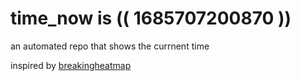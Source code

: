 # time_now is (( 1685707200870 ))

an automated repo that shows the currnent time

inspired by [breakingheatmap](https://github.com/breakingheatmap/breakingheatmap)